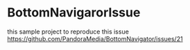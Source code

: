 # BottomNavigarorIssue
this sample project to reproduce this issue https://github.com/PandoraMedia/BottomNavigator/issues/21
